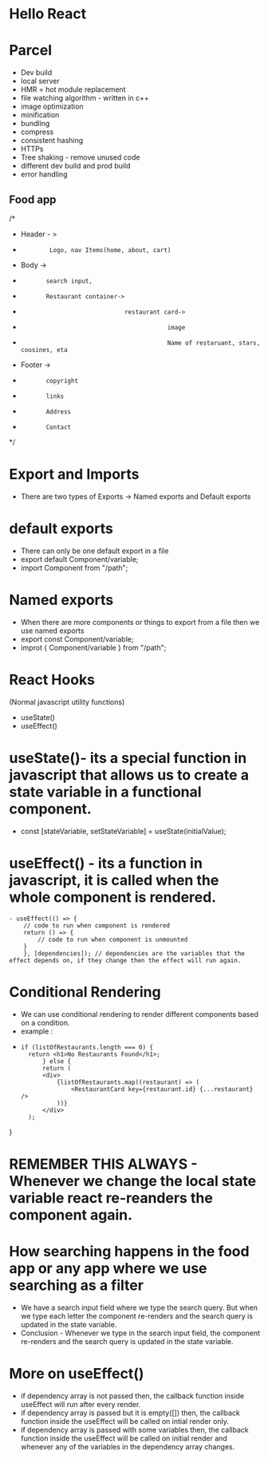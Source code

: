 # Hello React


# Parcel
- Dev build
- local server
- HMR = hot module replacement
- file watching algorithm - written in c++
- image optimization 
- minification
- bundling 
- compress
- consistent hashing 
- HTTPs
- Tree shaking - remove unused code
- different dev build and prod build 
- error handling 


## Food app

/*
 *  Header - >
 *             Logo, nav Items(home, about, cart)
 *  Body ->
 *            search input,
 *            Restaurant container->
 *                                  restaurant card->
 *                                              image
 *                                              Name of restaruant, stars, cousines, eta
 *  Footer ->
 *            copyright
 *            links
 *            Address
 *            Contact
 */

# Export and Imports
- There are two types of Exports -> Named exports and Default exports

# default exports
- There can only be one default export in a file
- export default Component/variable;
- import Component from "/path";

# Named exports
- When there are more components or things to export from a file then we use named exports
- export const Component/variable;
- improt { Component/variable } from "/path";

# React Hooks
(Normal javascript utility functions)  
- useState() 
- useEffect()

# useState()- its a special function in javascript that allows us to create a state variable in a functional component.
  - const [stateVariable, setStateVariable] = useState(initialValue);

# useEffect() - its a function in javascript, it is called when the whole component is rendered.
    - useEffect(() => {
        // code to run when component is rendered
        return () => {
            // code to run when component is unmounted
        }
        }, [dependencies]); // dependencies are the variables that the effect depends on, if they change then the effect will run again.


# Conditional Rendering
- We can use conditional rendering to render different components based on a condition.
- example : 
-     if (listOfRestaurants.length === 0) {
        return <h1>No Restaurants Found</h1>;
            } else {
            return (
            <div>
                {listOfRestaurants.map((restaurant) => (
                    <RestaurantCard key={restaurant.id} {...restaurant} />
                ))}
            </div>
        );
}

# REMEMBER THIS ALWAYS - Whenever we change the local state variable react re-reanders the component again.


# How searching happens in the food app or any app where we use searching as a filter
- We have a search input field where we type the search query. But when we type each letter the component re-renders and the search query is updated in the state variable. 
- Conclusion - Whenever we type in the search input field, the component re-renders and the search query is updated in the state variable.

# More on useEffect()

- if dependency array is not passed then, the callback function inside useEffect will run after every render.
- if dependency array is passed but it is empty([]) then, the callback function inside the useEffect will be called on intial render only.
- if dependency array is passed with some variables then, the callback function inside the useEffect will be called on initial render and whenever any of the variables in the dependency array changes.